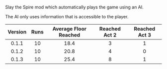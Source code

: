 Slay the Spire mod which automatically plays the game using an AI.

The AI only uses information that is accessible to the player. 

| Version | Runs | Average Floor Reached | Reached Act 2  | Reached Act 3 |
|:-------:|:----:|:---------------------:|:--------------:|:-------------:|
|  0.1.1  |  10  |          18.4         |        3       |       1       |
|  0.1.2  |  10  |          20.8         |        4       |       0       |
|  0.1.3  |  10  |          25.4         |        8       |       1       |
